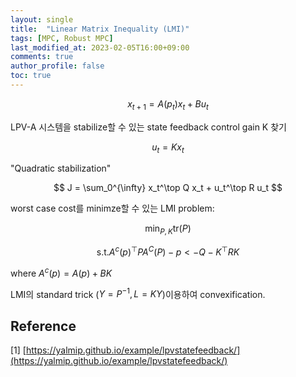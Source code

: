 ```yaml
---
layout: single
title:  "Linear Matrix Inequality (LMI)"
tags: [MPC, Robust MPC]
last_modified_at: 2023-02-05T16:00+09:00
comments: true
author_profile: false
toc: true
---
```


$$
x_{t+1} = A(p_t)x_t + Bu_t 
$$

LPV-A 시스템을 stabilize할 수 있는 state feedback control gain K 찾기

$$
u_t = Kx_t
$$

"Quadratic stabilization"

$$
J = \sum_0^{\infty} x_t^\top Q x_t + u_t^\top R u_t
$$

worst case cost를 minimze할 수 있는 LMI problem:

$$
    \min_{P,K} \text{tr}(P)
$$

$$
    \text{s.t.} A^c(p)^\top P A^C(P) - p < -Q - K^\top R K
$$

where $A^c(p) = A(p) + BK$

LMI의 standard trick ($Y=P^{-1}, L=KY$)이용하여 convexification.

## Reference

[1] [https://yalmip.github.io/example/lpvstatefeedback/](https://yalmip.github.io/example/lpvstatefeedback/)